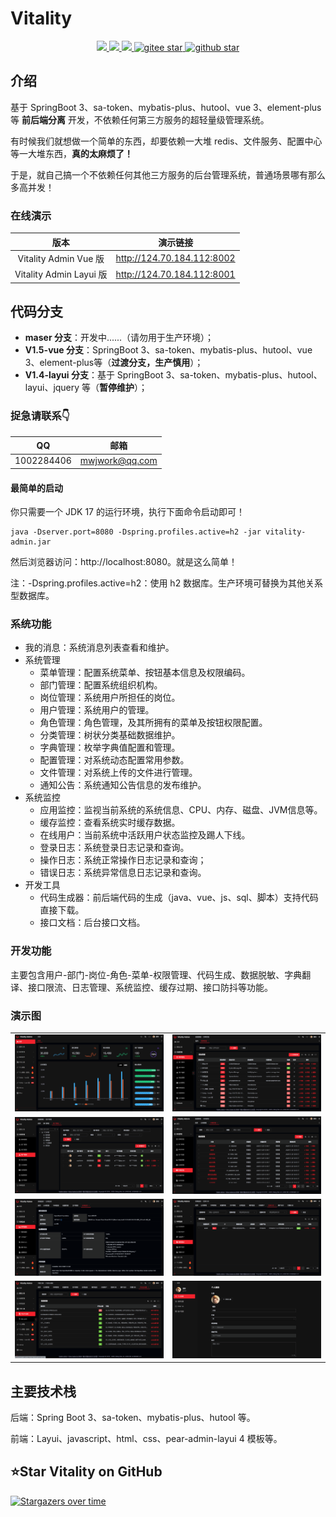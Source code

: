 # Vitality
<p align="center">	
	<a target="_blank" href="https://search.maven.org/search?q=g:%22com.github.mengweijin%22%20AND%20a:%22vitality-parent%22">
		<img src="https://img.shields.io/maven-central/v/com.github.mengweijin/vitality-parent" />
	</a>
	<a target="_blank" href="https://github.com/mengweijin/vitality/blob/master/LICENSE">
		<img src="https://img.shields.io/badge/license-Apache2.0-blue.svg" />
	</a>
	<a target="_blank" href="https://www.oracle.com/technetwork/java/javase/downloads/index.html">
		<img src="https://img.shields.io/badge/JDK-17-green.svg" />
	</a>
	<a target="_blank" href="https://gitee.com/mengweijin/vitality/stargazers">
		<img src="https://gitee.com/mengweijin/vitality/badge/star.svg?theme=dark" alt='gitee star'/>
	</a>
	<a target="_blank" href='https://github.com/mengweijin/vitality'>
		<img src="https://img.shields.io/github/stars/mengweijin/vitality.svg?style=social" alt="github star"/>
	</a>
</p>

## 介绍

基于 SpringBoot 3、sa-token、mybatis-plus、hutool、vue 3、element-plus 等 **前后端分离** 开发，不依赖任何第三方服务的超轻量级管理系统。

有时候我们就想做一个简单的东西，却要依赖一大堆 redis、文件服务、配置中心等一大堆东西，**真的太麻烦了！**

于是，就自己搞一个不依赖任何其他三方服务的后台管理系统，普通场景哪有那么多高并发！

### 在线演示
|           版本           |            演示链接            |
|:----------------------:|:--------------------------:|
|  Vitality Admin Vue 版  | http://124.70.184.112:8002 |
| Vitality Admin Layui 版 | http://124.70.184.112:8001 |

## 代码分支

* **maser 分支**：开发中......（请勿用于生产环境）；
* **V1.5-vue 分支**：SpringBoot 3、sa-token、mybatis-plus、hutool、vue 3、element-plus等（**过渡分支，生产慎用**）；
* **V1.4-layui 分支**：基于 SpringBoot 3、sa-token、mybatis-plus、hutool、layui、jquery 等（**暂停维护**）；


### 捉急请联系👇
|     QQ      |       邮箱        |
|:-----------:|:---------------:|
| 1002284406  | mwjwork@qq.com  |

#### 最简单的启动

你只需要一个 JDK 17 的运行环境，执行下面命令启动即可！

```shell
java -Dserver.port=8080 -Dspring.profiles.active=h2 -jar vitality-admin.jar
```

然后浏览器访问：http://localhost:8080。就是这么简单！

注：-Dspring.profiles.active=h2：使用 h2 数据库。生产环境可替换为其他关系型数据库。

### 系统功能

- 我的消息：系统消息列表查看和维护。
- 系统管理
  - 菜单管理：配置系统菜单、按钮基本信息及权限编码。
  - 部门管理：配置系统组织机构。
  - 岗位管理：系统用户所担任的岗位。
  - 用户管理：系统用户的管理。
  - 角色管理：角色管理，及其所拥有的菜单及按钮权限配置。
  - 分类管理：树状分类基础数据维护。
  - 字典管理：枚举字典值配置和管理。
  - 配置管理：对系统动态配置常用参数。
  - 文件管理：对系统上传的文件进行管理。
  - 通知公告：系统通知公告信息的发布维护。
- 系统监控 
  - 应用监控：监视当前系统的系统信息、CPU、内存、磁盘、JVM信息等。
  - 缓存监控：查看系统实时缓存数据。
  - 在线用户：当前系统中活跃用户状态监控及踢人下线。
  - 登录日志：系统登录日志记录和查询。
  - 操作日志：系统正常操作日志记录和查询；
  - 错误日志：系统异常信息日志记录和查询。
- 开发工具
  - 代码生成器：前后端代码的生成（java、vue、js、sql、脚本）支持代码直接下载。
  - 接口文档：后台接口文档。

### 开发功能

主要包含用户-部门-岗位-角色-菜单-权限管理、代码生成、数据脱敏、字典翻译、接口限流、日志管理、系统监控、缓存过期、接口防抖等功能。

### 演示图
|                                    |                                    |    
|-----------------------------------:|:-----------------------------------|
| ![image](docs/readme/images/1.png) | ![image](docs/readme/images/2.png) | 
| ![image](docs/readme/images/3.png) | ![image](docs/readme/images/4.png) | 
| ![image](docs/readme/images/5.png) | ![image](docs/readme/images/6.png) | 
| ![image](docs/readme/images/7.png) | ![image](docs/readme/images/8.png) | 


## 主要技术栈

后端：Spring Boot 3、sa-token、mybatis-plus、hutool 等。

前端：Layui、javascript、html、css、pear-admin-layui 4 模板等。

## ⭐Star Vitality on GitHub

[![Stargazers over time](https://starchart.cc/mengweijin/vitality.svg)](https://starchart.cc/mengweijin/vitality)
